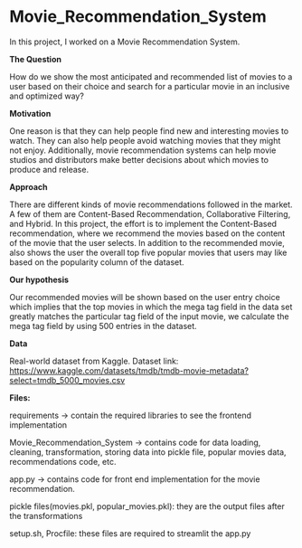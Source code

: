 # Movie_Recommendation_System

In this project, I worked on a Movie Recommendation System.


**The Question**

How do we show the most anticipated and recommended list of movies to a user based on their choice and search for a particular movie in an inclusive and optimized way?


**Motivation**

One reason is that they can help people find new and interesting movies to watch. They can also help people avoid watching movies that they might not enjoy. Additionally, movie recommendation systems can help movie studios and distributors make better decisions about which movies to produce and release.


**Approach**

There are different kinds of movie recommendations followed in the market. A few of them are Content-Based Recommendation, Collaborative Filtering, and Hybrid. In this project, the effort is to implement the Content-Based recommendation, where we recommend the movies based on the content of the movie that the user selects. In addition to the recommended movie, also shows the user the overall top five popular movies that users may like based on the popularity column of the dataset.


**Our hypothesis**

Our recommended movies will be shown based on the user entry choice which implies that the top movies in which the mega tag field in the data set greatly matches the particular tag field of the input movie, we calculate the mega tag field by using 500 entries in the dataset.


**Data**

Real-world dataset from Kaggle. Dataset link: https://www.kaggle.com/datasets/tmdb/tmdb-movie-metadata?select=tmdb_5000_movies.csv

**Files:**

requirements -> contain the required libraries to see the frontend implementation

Movie_Recommendation_System -> contains code for data loading, cleaning, transformation, storing data into pickle file, popular movies data, recommendations code, etc.

app.py -> contains code for front end implementation for the movie recommendation.

pickle files(movies.pkl, popular_movies.pkl): they are the output files after the transformations

setup.sh, Procfile: these files are required to streamlit the app.py
